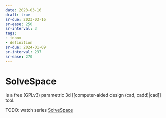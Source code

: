 ```yaml
---
date: 2023-03-16
draft: true
sr-due: 2023-03-16
sr-ease: 250
sr-interval: 3
tags:
- inbox
- definition
sr-due: 2024-01-09
sr-interval: 237
sr-ease: 270
---
```


# SolveSpace

Is a free (GPLv3) parametric 3d [[computer-aided design (cad, cadd)|cad]] tool.

TODO: watch series
[SolveSpace](https://www.youtube.com/playlist?list=PLGAjLwYQPgaBafzQTLA84IkTOptOdIsUX)
